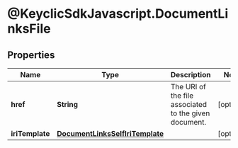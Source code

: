 # @KeyclicSdkJavascript.DocumentLinksFile

## Properties
Name | Type | Description | Notes
------------ | ------------- | ------------- | -------------
**href** | **String** | The URI of the file associated to the given document. | [optional] 
**iriTemplate** | [**DocumentLinksSelfIriTemplate**](DocumentLinksSelfIriTemplate.md) |  | [optional] 


